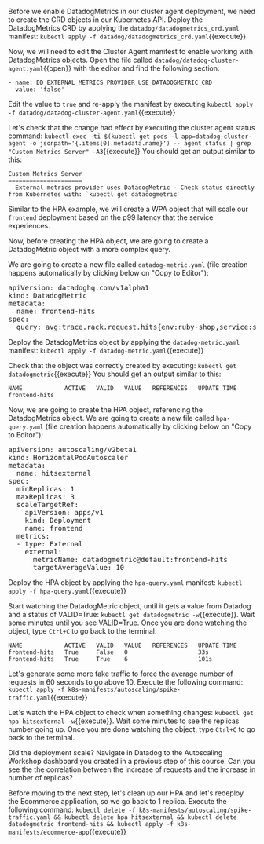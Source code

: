 
Before we enable DatadogMetrics in our cluster agent deployment, we need to create the CRD objects in our Kubernetes API. Deploy the DatadogMetrics CRD by applying the `datadog/datadogmetrics_crd.yaml` manifest: `kubectl apply -f datadog/datadogmetrics_crd.yaml`{{execute}}

Now, we will need to edit the Cluster Agent manifest to enable working with DatadogMetrics objects. Open the file called `datadog/datadog-cluster-agent.yaml`{{open}} with the editor and find the following section:

```
- name: DD_EXTERNAL_METRICS_PROVIDER_USE_DATADOGMETRIC_CRD
  value: 'false'
```

Edit the value to `true` and re-apply the manifest by executing `kubectl apply -f datadog/datadog-cluster-agent.yaml`{{execute}}


Let's check that the change had effect by executing the cluster agent status command: `kubectl exec -ti $(kubectl get pods -l app=datadog-cluster-agent -o jsonpath='{.items[0].metadata.name}') -- agent status | grep "Custom Metrics Server" -A3`{{execute}} You should get an output similar to this:

```
Custom Metrics Server
=====================
  External metrics provider uses DatadogMetric - Check status directly from Kubernetes with: `kubectl get datadogmetric`
```

Similar to the HPA example, we will create a WPA object that will scale our `frontend` deployment based on the p99 latency that the service experiences.

Now, before creating the HPA object, we are going to create a DatadogMetric object with a more complex query.

We are going to create a new file called `datadog-metric.yaml` (file creation happens automatically by clicking below on "Copy to Editor"):

<pre class="file" data-filename="datadog-metric.yaml" data-target="replace">
apiVersion: datadoghq.com/v1alpha1
kind: DatadogMetric
metadata:
  name: frontend-hits
spec:
  query: avg:trace.rack.request.hits{env:ruby-shop,service:store-frontend}.as_count().rollup(sum, 60)
</pre>

Deploy the DatadogMetrics object by applying the `datadog-metric.yaml` manifest: `kubectl apply -f datadog-metric.yaml`{{execute}}

Check that the object was correctly created by executing: `kubectl get datadogmetric`{{execute}} You should get an output similar to this:

```
NAME            ACTIVE   VALID   VALUE   REFERENCES   UPDATE TIME
frontend-hits
```

Now, we are going to create the HPA object, referencing the DatadogMetrics object. We are going to create a new file called `hpa-query.yaml` (file creation happens automatically by clicking below on "Copy to Editor"): 

<pre class="file" data-filename="hpa-query.yaml" data-target="replace">
apiVersion: autoscaling/v2beta1
kind: HorizontalPodAutoscaler
metadata:
  name: hitsexternal 
spec:
  minReplicas: 1
  maxReplicas: 3
  scaleTargetRef:
    apiVersion: apps/v1
    kind: Deployment
    name: frontend 
  metrics:
  - type: External
    external:
      metricName: datadogmetric@default:frontend-hits
      targetAverageValue: 10
</pre>

Deploy the HPA object by applying the `hpa-query.yaml` manifest: `kubectl apply -f hpa-query.yaml`{{execute}}

Start watching the DatadogMetric object, until it gets a value from Datadog and a status of VALID=True: `kubectl get datadogmetric -w`{{execute}}. Wait some minutes until you see VALID=True. Once you are done watching the object, type `Ctrl+C` to go back to the terminal.

```
NAME            ACTIVE   VALID   VALUE   REFERENCES   UPDATE TIME
frontend-hits   True     False   0                    33s
frontend-hits   True     True    6                    101s
```

Let's generate some more fake traffic to force the average number of requests in 60 seconds to go above 10. Execute the following command: `kubectl apply -f k8s-manifests/autoscaling/spike-traffic.yaml`{{execute}}

Let's watch the HPA object to check when something changes: `kubectl get hpa hitsexternal -w`{{execute}}. Wait some minutes to see the replicas number going up. Once you are done watching the object, type `Ctrl+C` to go back to the terminal.

Did the deployment scale? Navigate in Datadog to the Autoscaling Workshop dashboard you created in a previous step of this course. Can you see the the correlation between the increase of requests and the increase in number of replicas?

Before moving to the next step, let's clean up our HPA and let's redeploy the Ecommerce application, so we go back to 1 replica. Execute the following command: `kubectl delete -f k8s-manifests/autoscaling/spike-traffic.yaml && kubectl delete hpa hitsexternal && kubectl delete datadogmetric frontend-hits && kubectl apply -f k8s-manifests/ecommerce-app`{{execute}}